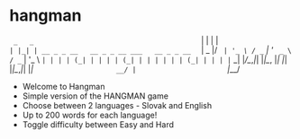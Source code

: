 # hangman

`  _   _                                         
` | | | |                                        
` | |_| | __ _ _ __   __ _ _ __ ___   __ _ _ __  
` |  _  |/ _` | '_ \ / _` | '_ ` _ \ / _` | '_ \ 
` | | | | (_| | | | | (_| | | | | | | (_| | | | |
` \_| |_/\__,_|_| |_|\__, |_| |_| |_|\__,_|_| |_|
`                     __/ |                      
`                    |___/                       

- Welcome to Hangman
- Simple version of the HANGMAN game
- Choose between 2 languages - Slovak and English
- Up to 200 words for each language!
- Toggle difficulty between Easy and Hard